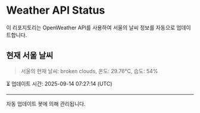 
# Weather API Status

이 리포지토리는 OpenWeather API를 사용하여 서울의 날씨 정보를 자동으로 업데이트합니다.

## 현재 서울 날씨
> 서울의 현재 날씨: broken clouds, 온도: 29.76°C, 습도: 54%

⏳ 업데이트 시간: 2025-09-14 07:27:14 (UTC)

---
자동 업데이트 봇에 의해 관리됩니다.
